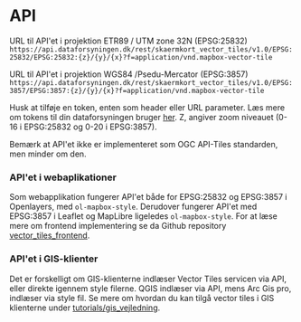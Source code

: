 # API
URL til API'et i projektion ETR89 / UTM zone 32N (EPSG:25832)
`https://api.dataforsyningen.dk/rest/skaermkort_vector_tiles/v1.0/EPSG:25832/EPSG:25832:{z}/{y}/{x}?f=application/vnd.mapbox-vector-tile`

URL til API'et i projektion WGS84 /Psedu-Mercator (EPSG:3857)
`https://api.dataforsyningen.dk/rest/skaermkort_vector_tiles/v1.0/EPSG:3857/EPSG:3857:{z}/{y}/{x}?f=application/vnd.mapbox-vector-tile`

Husk at tilføje en token, enten som header eller URL parameter. Læs mere om tokens til din dataforsyningen bruger [her](https://confluence.sdfi.dk/display/MYD/Log+ind+og+Token). 
Z, angiver zoom niveauet (0-16 i EPSG:25832 og 0-20 i EPSG:3857). 

Bemærk at API'et ikke er implementeret som OGC API-Tiles standarden, men minder om den.

### API'et i webaplikationer

Som webapplikation fungerer API'et både for EPSG:25832 og EPSG:3857 i Openlayers, med `ol-mapbox-style`.
Derudover fungerer API'et med EPSG:3857 i Leaflet og MapLibre ligeledes `ol-mapbox-style`. For at læse mere om frontend implementering se da Github repository [vector_tiles_frontend](https://github.com/SDFIdk/vector_tiles_frontend). 

### API'et i GIS-klienter
Det er forskelligt om GIS-klienterne indlæser Vector Tiles servicen via API, eller direkte igennem style filerne.
QGIS indlæser via API, mens Arc Gis pro, indlæser via style fil. Se mere om hvordan du kan tilgå vector tiles i GIS klienterne under [tutorials/gis_vejledning](https://github.com/SDFIdk/vector_tiles_assets/blob/main/docs/tutorials/gis_vejledning.md). 
